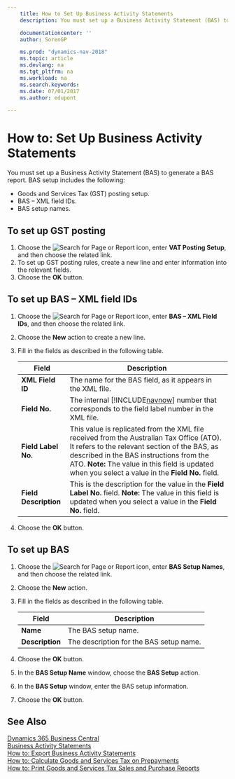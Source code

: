 ```yaml
---
    title: How to Set Up Business Activity Statements
    description: You must set up a Business Activity Statement (BAS) to generate a BAS report.

    documentationcenter: ''
    author: SorenGP

    ms.prod: "dynamics-nav-2018"
    ms.topic: article
    ms.devlang: na
    ms.tgt_pltfrm: na
    ms.workload: na
    ms.search.keywords:
    ms.date: 07/01/2017
    ms.author: edupont

---
```

# How to: Set Up Business Activity Statements
You must set up a Business Activity Statement (BAS) to generate a BAS report. BAS setup includes the following:  

-   Goods and Services Tax (GST) posting setup.  
-   BAS – XML field IDs.  
-   BAS setup names.  

## To set up GST posting  

1.  Choose the ![Search for Page or Report](../../media/ui-search/search_small.png "Search for Page or Report icon") icon, enter **VAT Posting Setup**, and then choose the related link.  
2.  To set up GST posting rules, create a new line and enter information into the relevant fields.  
3.  Choose the **OK** button.  

## To set up BAS – XML field IDs  

1.  Choose the ![Search for Page or Report](../../media/ui-search/search_small.png "Search for Page or Report icon") icon, enter **BAS – XML Field IDs**, and then choose the related link.  
2.  Choose the **New** action to create a new line.  
3.  Fill in the fields as described in the following table.  

    |Field|Description|  
    |---------------------------------|---------------------------------------|  
    |**XML Field ID**|The name for the BAS field, as it appears in the XML file.|  
    |**Field No.**|The internal [!INCLUDE[navnow](../../includes/navnow_md.md)] number that corresponds to the field label number in the XML file.|  
    |**Field Label No.**|This value is replicated from the XML file received from the Australian Tax Office (ATO). It refers to the relevant section of the BAS, as described in the BAS instructions from the ATO. **Note:**  The value in this field is updated when you select a value in the **Field No.** field.|  
    |**Field Description**|This is the description for the value in the **Field Label No.** field. **Note:**  The value in this field is updated when you select a value in the **Field No.** field.|  

4.  Choose the **OK** button.  

## To set up BAS  

1.  Choose the ![Search for Page or Report](../../media/ui-search/search_small.png "Search for Page or Report icon") icon, enter **BAS Setup Names**, and then choose the related link.  
2.  Choose the **New** action.  
3.  Fill in the fields as described in the following table.  

    |Field|Description|  
    |---------------------------------|---------------------------------------|  
    |**Name**|The BAS setup name.|  
    |**Description**|The description for the BAS setup name.|  

4.  Choose the **OK** button.  
5.  In the **BAS Setup Name** window, choose the **BAS Setup** action.  
6.  In the **BAS Setup** window, enter the BAS setup information.  
7.  Choose the **OK** button.  

## See Also
[Dynamics 365 Business Central](/dynamics365/business-central/)  
[Business Activity Statements](business-activity-statements.md)   
 [How to: Export Business Activity Statements](how-to-export-business-activity-statements.md)   
 [How to: Calculate Goods and Services Tax on Prepayments](how-to-calculate-goods-and-services-tax-on-prepayments.md)   
 [How to: Print Goods and Services Tax Sales and Purchase Reports](how-to-print-goods-and-services-tax-sales-and-purchase-reports.md)
